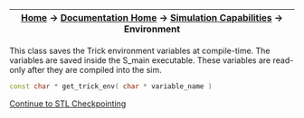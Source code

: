 | [Home](/trick) → [Documentation Home](../Documentation-Home) → [Simulation Capabilities](Simulation-Capabilities) → Environment |
|------------------------------------------------------------------|

This class saves the Trick environment variables at compile-time.  The variables
are saved inside the S_main executable.  These variables are read-only after they
are compiled into the sim.

```c++
const char * get_trick_env( char * variable_name )
```

[Continue to STL Checkpointing](STL-Checkpointing)
